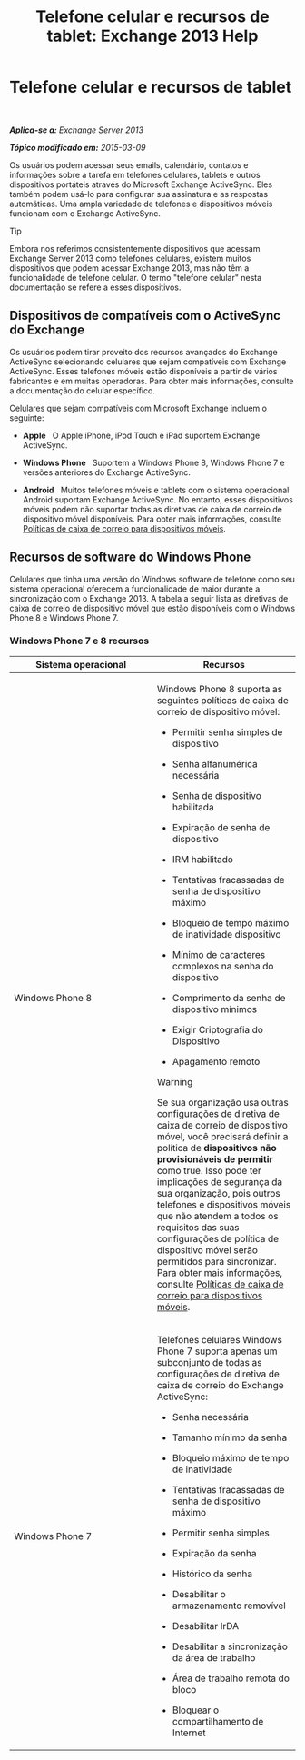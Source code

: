 ﻿---
title: 'Telefone celular e recursos de tablet: Exchange 2013 Help'
TOCTitle: Telefone celular e recursos de tablet
ms:assetid: ad54d9e6-7a1c-4fb0-b5a9-0b042b98ada3
ms:mtpsurl: https://technet.microsoft.com/pt-br/library/Bb232162(v=EXCHG.150)
ms:contentKeyID: 50556271
ms.date: 05/22/2018
mtps_version: v=EXCHG.150
ms.translationtype: MT
---

# Telefone celular e recursos de tablet

 

_**Aplica-se a:** Exchange Server 2013_

_**Tópico modificado em:** 2015-03-09_

Os usuários podem acessar seus emails, calendário, contatos e informações sobre a tarefa em telefones celulares, tablets e outros dispositivos portáteis através do Microsoft Exchange ActiveSync. Eles também podem usá-lo para configurar sua assinatura e as respostas automáticas. Uma ampla variedade de telefones e dispositivos móveis funcionam com o Exchange ActiveSync.


> [!TIP]
> Embora nos referimos consistentemente dispositivos que acessam Exchange Server 2013 como telefones celulares, existem muitos dispositivos que podem acessar Exchange 2013, mas não têm a funcionalidade de telefone celular. O termo "telefone celular" nesta documentação se refere a esses dispositivos.



## Dispositivos de compatíveis com o ActiveSync do Exchange

Os usuários podem tirar proveito dos recursos avançados do Exchange ActiveSync selecionando celulares que sejam compatíveis com Exchange ActiveSync. Esses telefones móveis estão disponíveis a partir de vários fabricantes e em muitas operadoras. Para obter mais informações, consulte a documentação do celular específico.

Celulares que sejam compatíveis com Microsoft Exchange incluem o seguinte:

  - **Apple**   O Apple iPhone, iPod Touch e iPad suportem Exchange ActiveSync.

  - **Windows Phone**   Suportem a Windows Phone 8, Windows Phone 7 e versões anteriores do Exchange ActiveSync.

  - **Android**   Muitos telefones móveis e tablets com o sistema operacional Android suportam Exchange ActiveSync. No entanto, esses dispositivos móveis podem não suportar todas as diretivas de caixa de correio de dispositivo móvel disponíveis. Para obter mais informações, consulte [Políticas de caixa de correio para dispositivos móveis](mobile-device-mailbox-policies-exchange-2013-help.md).

## Recursos de software do Windows Phone

Celulares que tinha uma versão do Windows software de telefone como seu sistema operacional oferecem a funcionalidade de maior durante a sincronização com o Exchange 2013. A tabela a seguir lista as diretivas de caixa de correio de dispositivo móvel que estão disponíveis com o Windows Phone 8 e Windows Phone 7.

### Windows Phone 7 e 8 recursos

<table>
<colgroup>
<col style="width: 50%" />
<col style="width: 50%" />
</colgroup>
<thead>
<tr class="header">
<th>Sistema operacional</th>
<th>Recursos</th>
</tr>
</thead>
<tbody>
<tr class="odd">
<td><p>Windows Phone 8</p></td>
<td><p>Windows Phone 8 suporta as seguintes políticas de caixa de correio de dispositivo móvel:</p>
<ul>
<li><p>Permitir senha simples de dispositivo</p></li>
<li><p>Senha alfanumérica necessária</p></li>
<li><p>Senha de dispositivo habilitada</p></li>
<li><p>Expiração de senha de dispositivo</p></li>
<li><p>IRM habilitado</p></li>
<li><p>Tentativas fracassadas de senha de dispositivo máximo</p></li>
<li><p>Bloqueio de tempo máximo de inatividade dispositivo</p></li>
<li><p>Mínimo de caracteres complexos na senha do dispositivo</p></li>
<li><p>Comprimento da senha de dispositivo mínimos</p></li>
<li><p>Exigir Criptografia do Dispositivo</p></li>
<li><p>Apagamento remoto</p></li>
</ul>

> [!WARNING]
> Se sua organização usa outras configurações de diretiva de caixa de correio de dispositivo móvel, você precisará definir a política de <STRONG>dispositivos não provisionáveis de permitir</STRONG> como true. Isso pode ter implicações de segurança da sua organização, pois outros telefones e dispositivos móveis que não atendem a todos os requisitos das suas configurações de política de dispositivo móvel serão permitidos para sincronizar. Para obter mais informações, consulte <A href="mobile-device-mailbox-policies-exchange-2013-help.md">Políticas de caixa de correio para dispositivos móveis</A>.


</td>
</tr>
<tr class="even">
<td><p>Windows Phone 7</p></td>
<td><p>Telefones celulares Windows Phone 7 suporta apenas um subconjunto de todas as configurações de diretiva de caixa de correio do Exchange ActiveSync:</p>
<ul>
<li><p>Senha necessária</p></li>
<li><p>Tamanho mínimo da senha</p></li>
<li><p>Bloqueio máximo de tempo de inatividade</p></li>
<li><p>Tentativas fracassadas de senha de dispositivo máximo</p></li>
<li><p>Permitir senha simples</p></li>
<li><p>Expiração da senha</p></li>
<li><p>Histórico da senha</p></li>
<li><p>Desabilitar o armazenamento removível</p></li>
<li><p>Desabilitar IrDA</p></li>
<li><p>Desabilitar a sincronização da área de trabalho</p></li>
<li><p>Área de trabalho remota do bloco</p></li>
<li><p>Bloquear o compartilhamento de Internet</p></li>
</ul></td>
</tr>
</tbody>
</table>

